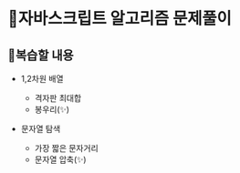 # 🧩자바스크립트 알고리즘 문제풀이

## 📌복습할 내용

- 1,2차원 배열

  - 격자판 최대합
  - 봉우리(✨)

- 문자열 탐색
  - 가장 짧은 문자거리
  - 문자열 압축(✨)
